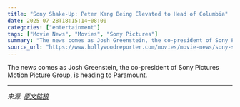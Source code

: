 ```yaml
---
title: "Sony Shake-Up: Peter Kang Being Elevated to Head of Columbia"
date: 2025-07-28T18:15:14+08:00
categories: ["entertainment"]
tags: ["Movie News", "Movies", "Sony Pictures"]
summary: "The news comes as Josh Greenstein, the co-president of Sony Pictures Motion Picture Group, is heading to Paramount."
source_url: "https://www.hollywoodreporter.com/movies/movie-news/sony-sanford-panitch-peter-kang-columbia-1236299872/"
---
```


The news comes as Josh Greenstein, the co-president of Sony Pictures Motion Picture Group, is heading to Paramount.

---

*来源: [原文链接](https://www.hollywoodreporter.com/movies/movie-news/sony-sanford-panitch-peter-kang-columbia-1236299872/)*
